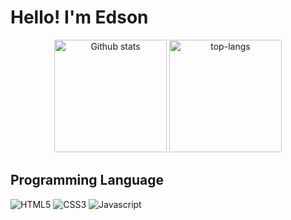 <h1> Hello! I'm Edson</h1>

<div align ="center">
  <img style="height: 180px" src="https://github-readme-stats.vercel.app/api?username=dev-edsonlopes&count_private=true&show_icons=true&theme=gotham" alt="Github stats">
  <img style="height: 180px"src="https://github-readme-stats.vercel.app/api/top-langs/?username=dev-edsonlopes&layout=compact&theme=gotham" alt="top-langs">
</div>

<h2>Programming Language</h2>
<div>
  <img src="https://img.shields.io/badge/HTML5-E34F26?style=for-the-badge&logo=html5&logoColor=white" alt="HTML5">
  <img src="https://img.shields.io/badge/CSS3-1572B6?style=for-the-badge&logo=css3&logoColor=white" alt="CSS3">
  <img src="https://img.shields.io/badge/JavaScript-F7DF1E?style=for-the-badge&logo=javascript&logoColor=black" alt="Javascript">
</div>
